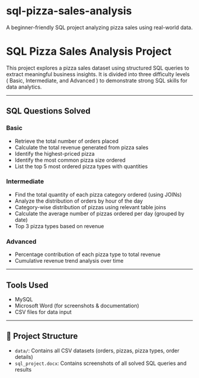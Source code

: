 # sql-pizza-sales-analysis
A beginner-friendly SQL project analyzing pizza sales using real-world data.
# SQL Pizza Sales Analysis Project

This project explores a pizza sales dataset using structured SQL queries to extract meaningful business insights. It is divided into three difficulty levels ( Basic, Intermediate, and Advanced ) to demonstrate strong SQL skills for data analytics.

---

##  SQL Questions Solved

###  Basic
- Retrieve the total number of orders placed
- Calculate the total revenue generated from pizza sales
- Identify the highest-priced pizza
- Identify the most common pizza size ordered
- List the top 5 most ordered pizza types with quantities

###  Intermediate
- Find the total quantity of each pizza category ordered (using JOINs)
- Analyze the distribution of orders by hour of the day
- Category-wise distribution of pizzas using relevant table joins
- Calculate the average number of pizzas ordered per day (grouped by date)
- Top 3 pizza types based on revenue

###  Advanced
- Percentage contribution of each pizza type to total revenue
- Cumulative revenue trend analysis over time

---

##  Tools Used
- MySQL
- Microsoft Word (for screenshots & documentation)
- CSV files for data input

---

## 📁 Project Structure
- `data/`: Contains all CSV datasets (orders, pizzas, pizza types, order details)
- `sql_project.docx`: Contains screenshots of all solved SQL queries and results

